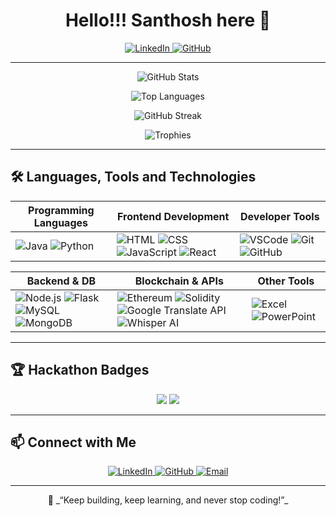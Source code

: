 <h1 align="center">Hello!!! Santhosh here 👋</h1>

<p align="center">
  <a href="https://www.linkedin.com/in/santhosh-m2004" target="_blank">
    <img src="https://img.shields.io/badge/LinkedIn-blue?logo=linkedin&style=for-the-badge" alt="LinkedIn"/>
  </a>
  <a href="https://github.com/Santhosh-m2004" target="_blank">
    <img src="https://img.shields.io/badge/GitHub-black?logo=github&style=for-the-badge" alt="GitHub"/>
  </a>
</p>

---

<p align="center">
  <img src="https://github-readme-stats.vercel.app/api?username=Santhosh-m2004&show_icons=true&theme=radical" alt="GitHub Stats" />
</p>

<p align="center">
  <img src="https://github-readme-stats.vercel.app/api/top-langs/?username=Santhosh-m2004&layout=compact&theme=radical" alt="Top Languages" />
</p>

<p align="center">
  <img src="https://streak-stats.demolab.com?user=Santhosh-m2004&theme=radical&date_format=M%20j%5B%2C%20Y%5D" alt="GitHub Streak" />
</p>

<p align="center">
  <img src="https://github-profile-trophy.vercel.app/?username=Santhosh-m2004&theme=algolia&margin-w=15" alt="Trophies">
</p>

---

## 🛠️ Languages, Tools and Technologies

| Programming Languages | Frontend Development | Developer Tools |
|-----------------------|----------------------|------------------|
| ![Java](https://img.shields.io/badge/Java-%23ED8B00.svg?style=flat&logo=java&logoColor=white) ![Python](https://img.shields.io/badge/Python-%2314354C.svg?style=flat&logo=python&logoColor=white) | ![HTML](https://img.shields.io/badge/HTML-%23E34F26.svg?style=flat&logo=html5&logoColor=white) ![CSS](https://img.shields.io/badge/CSS-%231572B6.svg?style=flat&logo=css3&logoColor=white) ![JavaScript](https://img.shields.io/badge/JavaScript-%23F7DF1E.svg?style=flat&logo=javascript&logoColor=black) ![React](https://img.shields.io/badge/React-%2320232a.svg?style=flat&logo=react&logoColor=%2361DAFB) | ![VSCode](https://img.shields.io/badge/VS%20Code-%23007ACC.svg?style=flat&logo=visual-studio-code&logoColor=white) ![Git](https://img.shields.io/badge/Git-%23F05033.svg?style=flat&logo=git&logoColor=white) ![GitHub](https://img.shields.io/badge/GitHub-%23121011.svg?style=flat&logo=github&logoColor=white) |

| Backend & DB | Blockchain & APIs | Other Tools |
|--------------|-------------------|-------------|
| ![Node.js](https://img.shields.io/badge/Node.js-%23339933.svg?style=flat&logo=nodedotjs&logoColor=white) ![Flask](https://img.shields.io/badge/Flask-%23000.svg?style=flat&logo=flask&logoColor=white) ![MySQL](https://img.shields.io/badge/MySQL-%2300f.svg?style=flat&logo=mysql&logoColor=white) ![MongoDB](https://img.shields.io/badge/MongoDB-%2347A248.svg?style=flat&logo=mongodb&logoColor=white) | ![Ethereum](https://img.shields.io/badge/Ethereum-%233C3C3D.svg?style=flat&logo=ethereum&logoColor=white) ![Solidity](https://img.shields.io/badge/Solidity-%23363636.svg?style=flat&logo=solidity&logoColor=white) ![Google Translate API](https://img.shields.io/badge/Google%20Translate-%230078D4.svg?style=flat&logo=google&logoColor=white) ![Whisper AI](https://img.shields.io/badge/Whisper-AI-%23000000.svg?style=flat) | ![Excel](https://img.shields.io/badge/Microsoft_Excel-217346?style=flat&logo=microsoft-excel&logoColor=white) ![PowerPoint](https://img.shields.io/badge/Microsoft_PowerPoint-B7472A?style=flat&logo=microsoft-powerpoint&logoColor=white) |

---

## 🏆 Hackathon Badges

<p align="center">
  <img src="https://img.shields.io/badge/AptiCode%202025-Hackathon%20Participant-purple?style=for-the-badge" />
  <img src="https://img.shields.io/badge/Competitive%20Programming%20Hackathon-2024-blue?style=for-the-badge" />
</p>

---

## 📫 Connect with Me

<p align="center">
  <a href="https://www.linkedin.com/in/santhosh-m2004" target="_blank">
    <img src="https://img.shields.io/badge/LinkedIn-blue?logo=linkedin&style=for-the-badge" alt="LinkedIn"/>
  </a>
  <a href="https://github.com/Santhosh-m2004" target="_blank">
    <img src="https://img.shields.io/badge/GitHub-black?logo=github&style=for-the-badge" alt="GitHub"/>
  </a>
  <a href="mailto:sam22ise@cmrit.ac.in">
    <img src="https://img.shields.io/badge/Email-D14836?style=for-the-badge&logo=gmail&logoColor=white" alt="Email"/>
  </a>
</p>

---

<p align="center">
  🧠 _“Keep building, keep learning, and never stop coding!”_
</p>

